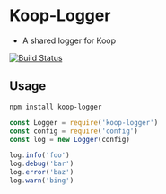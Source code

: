 # Koop-Logger
* A shared logger for Koop

[![Build Status](https://travis-ci.org/koopjs/koop-logger.svg?branch=master)](https://travis-ci.org/koopjs/koop-logger)

## Usage
`npm install koop-logger`
```javascript
const Logger = require('koop-logger')
const config = require('config')
const log = new Logger(config)

log.info('foo')
log.debug('bar')
log.error('baz')
log.warn('bing')
```
